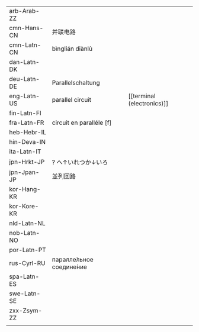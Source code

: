 | | | |
|-|-|-|
| arb-Arab-ZZ |  |  |
| cmn-Hans-CN | 并联电路 |  |
| cmn-Latn-CN | bìnglián diànlù |  |
| dan-Latn-DK |  |  |
| deu-Latn-DE | Parallelschaltung |  |
| eng-Latn-US | parallel circuit | [[terminal (electronics)]] |
| fin-Latn-FI |  |  |
| fra-Latn-FR | circuit en paralléle [f] |  |
| heb-Hebr-IL |  |  |
| hin-Deva-IN |  |  |
| ita-Latn-IT |  |  |
| jpn-Hrkt-JP | ? へ↑いれつか↓いろ |  |
| jpn-Jpan-JP | 並列回路 |  |
| kor-Hang-KR |  |  |
| kor-Kore-KR |  |  |
| nld-Latn-NL |  |  |
| nob-Latn-NO |  |  |
| por-Latn-PT |  |  |
| rus-Cyrl-RU | паралле́льное соедине́ние |  |
| spa-Latn-ES |  |  |
| swe-Latn-SE |  |  |
| zxx-Zsym-ZZ |  |  |
|  |  |  |
